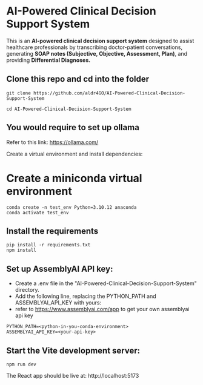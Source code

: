 # AI-Powered Clinical Decision Support System
This is an **AI-powered clinical decision support system** designed to assist healthcare professionals by transcribing doctor-patient conversations, generating **SOAP notes (Subjective, Objective, Assessment, Plan)**, and providing **Differential Diagnoses.**

## Clone this repo and cd into the folder
```
git clone https://github.com/aldr4GO/AI-Powered-Clinical-Decision-Support-System

cd AI-Powered-Clinical-Decision-Support-System
```
## You would require to set up ollama
Refer to this link: https://ollama.com/

Create a virtual environment and install dependencies:
# Create a miniconda virtual environment
```
conda create -n test_env Python=3.10.12 anaconda
conda activate test_env
```

## Install the requirements
```
pip install -r requirements.txt
npm install
```

## Set up AssemblyAI API key:
- Create a .env file in the "AI-Powered-Clinical-Decision-Support-System" directory.
-	Add the following line, replacing the PYTHON_PATH and ASSEMBLYAI_API_KEY with yours:
-	refer to https://www.assemblyai.com/app to get your own assemblyai api key
```
PYTHON_PATH=<python-in-you-conda-environment>
ASSEMBLYAI_API_KEY=<your-api-key>
```
## Start the Vite development server:
```
npm run dev
```
The React app should be live at: http://localhost:5173

